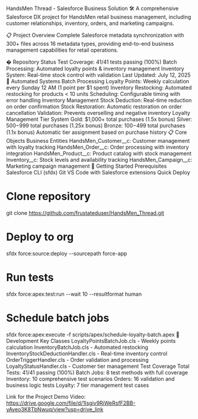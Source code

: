 HandsMen Thread - Salesforce Business Solution 🛠️
A comprehensive Salesforce DX project for HandsMen retail business management, including customer relationships, inventory, orders, and marketing campaigns.

📋 Project Overview
Complete Salesforce metadata synchronization with 300+ files across 16 metadata types, providing end-to-end business management capabilities for retail operations.

� Repository Status
Test Coverage: 41/41 tests passing (100%)
Batch Processing: Automated loyalty points & inventory management
Inventory System: Real-time stock control with validation
Last Updated: July 12, 2025
🤖 Automated Systems
Batch Processing
Loyalty Points: Weekly calculation every Sunday 12 AM (1 point per $1 spent)
Inventory Restocking: Automated restocking for products < 10 units
Scheduling: Configurable timing with error handling
Inventory Management
Stock Deduction: Real-time reduction on order confirmation
Stock Restoration: Automatic restoration on order cancellation
Validation: Prevents overselling and negative inventory
Loyalty Management
Tier System
Gold: $1,000+ total purchases (1.5x bonus)
Silver: $500-$999 total purchases (1.25x bonus)
Bronze: $100-$499 total purchases (1.1x bonus)
Automatic tier assignment based on purchase history
📋 Core Objects
Business Entities
HandsMen_Customer__c: Customer management with loyalty tracking
HandsMen_Order__c: Order processing with inventory integration
HandsMen_Product__c: Product catalog with stock management
Inventory__c: Stock levels and availability tracking
HandsMen_Campaign__c: Marketing campaign management
🚀 Getting Started
Prerequisites
Salesforce CLI (sfdx)
Git
VS Code with Salesforce extensions
Quick Deploy
# Clone repository
git clone https://github.com/frustateduser/HandsMen_Thread.git

# Deploy to org
sfdx force:source:deploy --sourcepath force-app

# Run tests
sfdx force:apex:test:run --wait 10 --resultformat human

# Schedule batch jobs
sfdx force:apex:execute -f scripts/apex/schedule-loyalty-batch.apex
🔧 Development
Key Classes
LoyaltyPointsBatchJob.cls - Weekly points calculation
InventoryBatchJob.cls - Automated restocking
InventoryStockDeductionHandler.cls - Real-time inventory control
OrderTriggerHandler.cls - Order validation and processing
LoyaltyStatusHandler.cls - Customer tier management
Test Coverage
Total Tests: 41/41 passing (100%)
Batch Jobs: 8 test methods with full coverage
Inventory: 10 comprehensive test scenarios
Orders: 16 validation and business logic tests
Loyalty: 7 tier management test cases


Link for the Project Demo Video:
https://drive.google.com/file/d/1Isgiv9RiWeRsfF2BB-yAyeo3K8TbNwuq/view?usp=drive_link
